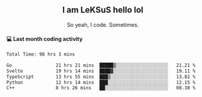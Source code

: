 <h2 align="center">I am LeKSuS hello lol</h2>
<p align="center">So yeah, I code. Sometimes.</p>

#### :computer: Last month coding activity
<!--START_SECTION:waka-->

```txt
Total Time: 98 hrs 3 mins

Go                21 hrs 21 mins  █████▒░░░░░░░░░░░░░░░░░░░   21.21 %
Svelte            19 hrs 14 mins  ████▓░░░░░░░░░░░░░░░░░░░░   19.11 %
TypeScript        13 hrs 55 mins  ███▒░░░░░░░░░░░░░░░░░░░░░   13.82 %
Python            12 hrs 14 mins  ███░░░░░░░░░░░░░░░░░░░░░░   12.15 %
C++               8 hrs 26 mins   ██░░░░░░░░░░░░░░░░░░░░░░░   08.38 %
```

<!--END_SECTION:waka-->
